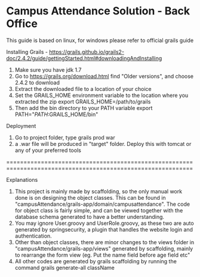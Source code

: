 # Campus Attendance Solution - Back Office

This guide is based on linux, for windows please refer to official grails guide

Installing Grails - https://grails.github.io/grails2-doc/2.4.2/guide/gettingStarted.html#downloadingAndInstalling
1) Make sure you have jdk 1.7
1) Go to https://grails.org/download.html find "Older versions", and choose 2.4.2 to download
2) Extract the downloaded file to a location of your choice
3) Set the GRAILS_HOME environment variable to the location where you extracted the zip
	export GRAILS_HOME=/path/to/grails
4) Then add the bin directory to your PATH variable
	 export PATH="$PATH:$GRAILS_HOME/bin"
	 
Deployment
1) Go to project folder, type
	grails prod war
2) a .war file will be produced in "target" folder. Deploy this with tomcat or any of your preferred tools

============================================================================================================

Explanations
1) This project is mainly made by scaffolding, so the only manual work done is on designing the object classes. This can be found in "campusAttendance/grails-app/domain/campusattendance". The code for object class is fairly simple, and can be viewed together with the database schema generated to have a better understanding.
2) You may ignore User.groovy and UserRole.groovy, as these two are auto generated by springsecurity, a plugin that handles the website login and authentication.
3) Other than object classes, there are minor changes to the views folder in "campusAttendance/grails-app/views" generated by scaffolding, mainly to rearrange the form view (eg. Put the name field before age field etc"
4) All other codes are generated by grails scaffolding by running the command 
	grails generate-all className